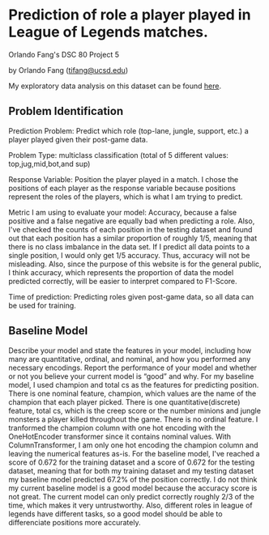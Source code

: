 # Prediction of role a player played in League of Legends matches.
Orlando Fang's DSC 80 Project 5

by Orlando Fang (tifang@ucsd.edu)

My exploratory data analysis on this dataset can be found [here](https://orlandofang.github.io/most-exciting-league-in-league-of-legends/).

## Problem Identification
Prediction Problem: Predict which role (top-lane, jungle, support, etc.) a player played given their post-game data.

Problem Type: multiclass classification (total of 5 different values: top,jug,mid,bot,and sup)

Response Variable: Position the player played in a match. I chose the positions of each player as the response variable because positions represent the roles of the players, which is what I am trying to predict.

Metric I am using to evaluate your model: Accuracy, because a false positive and a false negative are equally bad when predicting a role. Also, I've checked the counts of each position in the testing dataset and found out that each position has a similar proportion of roughly 1/5, meaning that there is no class imbalance in the data set. If I predict all data points to a single position, I would only get 1/5 accuracy. Thus, accuracy will not be misleading. Also, since the purpose of this website is for the general public, I think accuracy, which represents the proportion of data the model predicted correctly, will be easier to interpret compared to F1-Score.

Time of prediction: Predicting roles given post-game data, so all data can be used for training.

## Baseline Model
Describe your model and state the features in your model, including how many are quantitative, ordinal, and nominal, and how you performed any necessary encodings. Report the performance of your model and whether or not you believe your current model is “good” and why.
For my baseline model, I used champion and total cs as the features for predicting position. There is one nominal feature, champion, which values are the name of the champion that each player picked. There is one quantitative(discrete) feature, total cs, which is the creep score or the number minions and jungle monsters a player killed throughout the game. There is no ordinal feature.
I tranformed the champion column with one hot encoding with the OneHotEncoder transformer since it contains nominal values. With ColumnTransformer, I am only one hot encoding the champion column and leaving the numerical features as-is.
For the baseline model, I've reached a score of 0.672 for the training dataset and a score of 0.672 for the testing dataset, meaning that for both my training dataset and my testing dataset my baseline model predicted 67.2% of the position correctly. 
I do not think my current baseline model is a good model because the accuracy score is not great. The current model can only predict correctly roughly 2/3 of the time, which makes it very untrustworthy. Also, different roles in league of legends have different tasks, so a good model should be able to differenciate positions more accurately.

